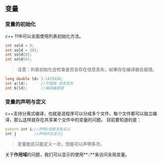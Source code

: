 ## 变量 ##
### 变量的初始化 ###
c++ 11中可以全面使用列表初始化方法。
```cpp
int sold = 0;      
int sold = {0};
int sold{0};
int sold(0);
```
>注意：列表初始化会检查是否会存在信息丢失，如果存在编译器会报错。
```cpp
long double ld= 3.1415926;
int a(ld);		//不报错 信息丢失
int b{ld};		//编译器报错
```

### 变量的声明与定义 ###
c++支持分离式编译，也就是说程序可以分成多个文件，每个文件都可以独立编译，那么这样就存在共享某个文件中的变量的问题。
目前要知道的是：
```cpp
extern int i;//声明i但是没有定义
int j        //声明并且定义j
```
>变量能且只能定义一次，但是可以声明多次。

关于**作用域**的问题，我们可以显示的使用**::**来访问全局变量。

